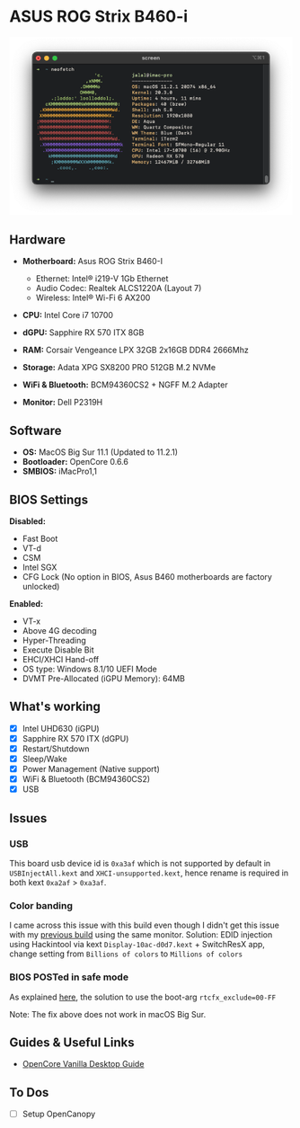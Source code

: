 # ASUS ROG Strix B460-i

![](images/screenshot.png)

## Hardware

- **Motherboard:** Asus ROG Strix B460-I
  * Ethernet: Intel® i219-V 1Gb Ethernet
  * Audio Codec: Realtek ALCS1220A (Layout 7)
  * Wireless: Intel® Wi-Fi 6 AX200
  
- **CPU:** Intel Core i7 10700
- **dGPU:** Sapphire RX 570 ITX 8GB
- **RAM:** Corsair Vengeance LPX 32GB 2x16GB DDR4 2666Mhz
- **Storage:** Adata XPG SX8200 PRO 512GB M.2 NVMe
- **WiFi & Bluetooth:** BCM94360CS2 + NGFF M.2 Adapter
- **Monitor:** Dell P2319H

## Software

- **OS:** MacOS Big Sur 11.1 (Updated to 11.2.1)
- **Bootloader:** OpenCore 0.6.6
- **SMBIOS:** iMacPro1,1

## BIOS Settings

**Disabled:**
- Fast Boot
- VT-d
- CSM
- Intel SGX
- CFG Lock (No option in BIOS, Asus B460 motherboards are factory unlocked)

**Enabled:**
- VT-x
- Above 4G decoding
- Hyper-Threading
- Execute Disable Bit
- EHCI/XHCI Hand-off
- OS type: Windows 8.1/10 UEFI Mode
- DVMT Pre-Allocated (iGPU Memory): 64MB

## What's working

- [x] Intel UHD630 (iGPU)
- [x] Sapphire RX 570 ITX (dGPU)
- [x] Restart/Shutdown
- [x] Sleep/Wake
- [x] Power Management (Native support)
- [x] WiFi & Bluetooth (BCM94360CS2)
- [x] USB

## Issues
### USB
This board usb device id is `0xa3af` which is not supported by default in `USBInjectAll.kext` and `XHCI-unsupported.kext`, hence rename is required in both kext `0xa2af` > `0xa3af`.

### Color banding
I came across this issue with this build even though I didn't get this issue with my [previous build](https://github.com/jalalabdulaziz/Gigabyte-B360N) using the same monitor. Solution: EDID injection using Hackintool via kext `Display-10ac-d0d7.kext` + SwitchResX app, change setting from `Billions of colors` to `Millions of colors`

### BIOS POSTed in safe mode
As explained [here](https://dortania.github.io/OpenCore-Post-Install/misc/rtc.html#finding-our-bad-rtc-region), the solution to use the boot-arg `rtcfx_exclude=00-FF`

Note: The fix above does not work in macOS Big Sur.

## Guides & Useful Links

- [OpenCore Vanilla Desktop Guide](https://dortania.github.io/OpenCore-Install-Guide/)

## To Dos

- [ ] Setup OpenCanopy
